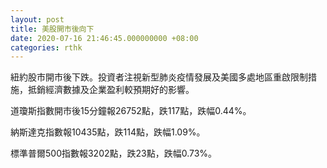 ```yaml
---
layout: post
title: 美股開市後向下
date: 2020-07-16 21:46:45.000000000 +08:00
categories: rthk
---
```


紐約股市開市後下跌。投資者注視新型肺炎疫情發展及美國多處地區重啟限制措施，抵銷經濟數據及企業盈利較預期好的影響。

道瓊斯指數開市後15分鐘報26752點，跌117點，跌幅0.44%。

納斯達克指數報10435點，跌114點，跌幅1.09%。

標準普爾500指數報3202點，跌23點，跌幅0.73%。
